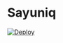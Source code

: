 # Sayuniq

[![Deploy](https://www.herokucdn.com/deploy/button.svg)](https://heroku.com/deploy?template=https://github.com/TaprisSugarbell/Sayuniq)